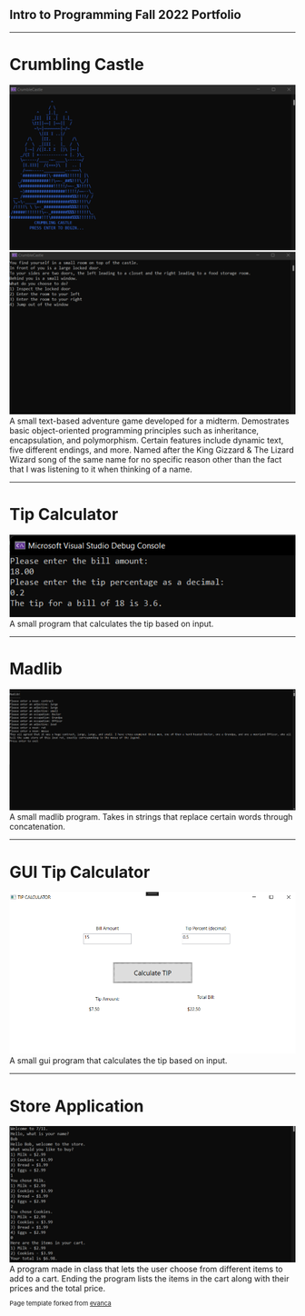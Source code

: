 ## Intro to Programming Fall 2022 Portfolio

---

# Crumbling Castle
<img src="images/Screenshot 2022-11-09 235453.png?raw=true"/>
<img src="images/Screenshot 2022-11-09 235550.png?raw=true"/>
A small text-based adventure game developed for a midterm. Demostrates basic object-oriented programming principles such as inheritance, encapsulation, and polymorphism. Certain features include dynamic text, five different endings, and more. Named after the King Gizzard & The Lizard Wizard song of the same name for no specific reason other than the fact that I was listening to it when thinking of a name.

---

# Tip Calculator
<img src="images/tipp.png?raw=true"/>
A small program that calculates the tip based on input.

---

# Madlib
<img src="images/Madlib.png?raw=true"/>
A small madlib program. Takes in strings that replace certain words through concatenation.

---

# GUI Tip Calculator
<img src="images/guitip.png?raw=true"/>
A small gui program that calculates the tip based on input.

---

# Store Application
<img src="images/storeapp.png?raw=true"/>
A program made in class that lets the user choose from different items to add to a cart. Ending the program lists the items in the cart along with their prices and the total price.

<p style="font-size:11px">Page template forked from <a href="https://github.com/evanca/quick-portfolio">evanca</a></p>
<!-- Remove above link if you don't want to attibute -->
